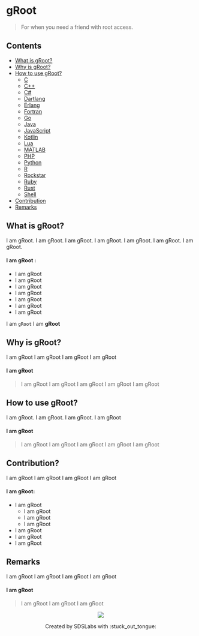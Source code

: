 # gRoot

> For when you need a friend with root access.

## Contents

* [What is gRoot?](#what)
* [Why is gRoot?](#why)
* [How to use gRoot?](#setup)
  * [C](./src/main.c)
  * [C++](./src/main.cpp)
  * [C#](./src/main.cs)
  * [Dartlang](./src/main.dart)
  * [Erlang](./src/main.erl)
  * [Fortran](./src/main.f95)
  * [Go](./src/main.go)
  * [Java](./src/main.java)
  * [JavaScript](./src/main.js)
  * [Kotlin](./src/main.kt)
  * [Lua](./src/main.lua)
  * [MATLAB](./src/main.m)
  * [PHP](./src/main.php)
  * [Python](./src/main.py)
  * [R](./src/main.r)
  * [Rockstar](./src/main.rock)
  * [Ruby](./src/main.rb)
  * [Rust](./src/main.rs)
  * [Shell](./src/main.sh)
* [Contribution](#how)
* [Remarks](#remarks)

## <a name=what>What is gRoot?

I am gRoot. I am gRoot. I am gRoot. I am gRoot. I am gRoot. I am gRoot. I am gRoot.

#### I am gRoot :

* I am gRoot
* I am gRoot
* I am gRoot
* I am gRoot
* I am gRoot
* I am gRoot
* I am gRoot

I am `gRoot`
I am __gRoot__

## <a name=why>Why is gRoot?

I am gRoot
I am gRoot
I am gRoot
I am gRoot

#### I am gRoot

> I am gRoot
> I am gRoot
> I am gRoot
> I am gRoot
> I am gRoot

## <a name=setup>How to use gRoot?

I am gRoot. I am gRoot. I am gRoot. I am gRoot
#### I am gRoot

> I am gRoot
> I am gRoot
> I am gRoot
> I am gRoot
> I am gRoot

## <a name=how>Contribution?

I am gRoot
I am gRoot
I am gRoot
I am gRoot

#### I am gRoot:

* I am gRoot
  * I am gRoot
  * I am gRoot
  * I am gRoot
* I am gRoot
* I am gRoot
* I am gRoot

## <a name=remarks>Remarks

I am gRoot
I am gRoot
I am gRoot
I am gRoot
#### I am gRoot
> I am gRoot
> I am gRoot
> I am gRoot

<p align=center><img src="assets/gRoot.jpg"></p>
<p align=center>
Created by SDSLabs with :stuck_out_tongue:
</p>
